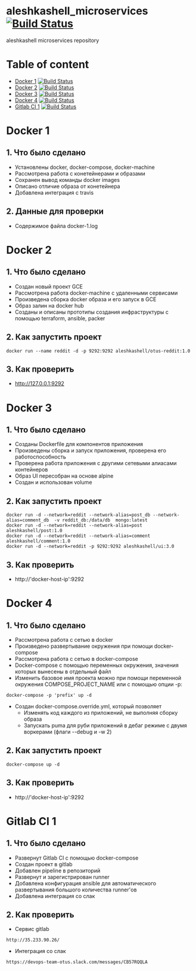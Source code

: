 # aleshkashell_microservices    [![Build Status](https://travis-ci.com/Otus-DevOps-2018-05/aleshkashell_microservices.svg?branch=master)](https://travis-ci.com/Otus-DevOps-2018-05/aleshkashell_microservices)
aleshkashell microservices repository

# Table of content
- [Docker 1](#docker-1) [![Build Status](https://travis-ci.com/Otus-DevOps-2018-05/aleshkashell_microservices.svg?branch=docker-1)](https://travis-ci.com/Otus-DevOps-2018-05/aleshkashell_microservices)
- [Docker 2](#docker-2) [![Build Status](https://travis-ci.com/Otus-DevOps-2018-05/aleshkashell_microservices.svg?branch=docker-2)](https://travis-ci.com/Otus-DevOps-2018-05/aleshkashell_microservices)
- [Docker 3](#docker-3) [![Build Status](https://travis-ci.com/Otus-DevOps-2018-05/aleshkashell_microservices.svg?branch=docker-3)](https://travis-ci.com/Otus-DevOps-2018-05/aleshkashell_microservices)
- [Docker 4](#docker-4) [![Build Status](https://travis-ci.com/Otus-DevOps-2018-05/aleshkashell_microservices.svg?branch=docker-4)](https://travis-ci.com/Otus-DevOps-2018-05/aleshkashell_microservices)
- [Gitlab CI 1](#gitlab-ci-1) [![Build Status](https://travis-ci.com/Otus-DevOps-2018-05/aleshkashell_microservices.svg?branch=#gitlab-ci-1)](https://travis-ci.com/Otus-DevOps-2018-05/aleshkashell_microservices)

# Docker 1

## 1. Что было сделано
- Установлены docker, docker-compose, docker-machine
- Рассмотрена работа с конетейнерами и образами
- Сохранен вывод команды docker images
- Описано отличие образа от конетейнера
- Добавлена интеграция с travis

## 2. Данные для проверки
- Содержимое файла docker-1.log

# Docker 2

## 1. Что было сделано
- Создан новый проект GCE
- Рассмотрена работа docker-machine с удаленными сервисами
- Произведена сборка docker образа и его запуск в GCE
- Образ залин на docker hub
- Созданы и описаны прототипы создания инфраструктуры с помощью terraform, ansible, packer

## 2. Как запустить проект
```
docker run --name reddit -d -p 9292:9292 aleshkashell/otus-reddit:1.0
```

## 3. Как проверить
- http://127.0.0.1:9292

# Docker 3

## 1. Что было сделано
- Созданы Dockerfile для компонентов приложения
- Произведены сборка и запуск приложения, проверена его работоспособность
- Проверена работа приложения с другими сетевыми алиасами контейнеров
- Образ UI пересобран на основе alpine
- Создан и использован volume

## 2. Как запустить проект
```
docker run -d --network=reddit --network-alias=post_db --network-alias=comment_db  -v reddit_db:/data/db  mongo:latest
docker run -d --network=reddit --network-alias=post aleshkashell/post:1.0
docker run -d --network=reddit --network-alias=comment aleshkashell/comment:1.0
docker run -d --network=reddit -p 9292:9292 aleshkashell/ui:3.0
```

## 3. Как проверить
- http://'docker-host-ip':9292

# Docker 4

## 1. Что было сделано
- Рассмотрена работа с сетью в docker
- Произведено развертывание окружения при помощи docker-compose
- Рассмотрена работа с сетью в docker-compose
- Docker-compose с помощью переменных окружения, значения которых вынесены в отдельный файл
- Изменить базовое имя проекта можно при помощи переменной окружения COMPOSE_PROJECT_NAME или с помощью опции -p:
```
docker-compose -p 'prefix' up -d
```
- Создан docker-compose.override.yml, который позволяет
    - Изменять код каждого из приложений, не выполняя сборку образа
    - Запускать puma для руби приложений в дебаг режиме с двумя воркерами (флаги --debug и -w 2)

## 2. Как запустить проект
```
docker-compose up -d
```

## 3. Как проверить
- http://'docker-host-ip':9292

# Gitlab CI 1

## 1. Что было сделано
- Развернут Gitlab CI с помощью docker-compose
- Создан проект в gitlab
- Добавлен pipeline в репозиторий
- Развернут и зарегистрирован runner
- Добавлена конфигурация ansible для автоматического развертывания большого количества runner'ов
- Добавлена интеграция со слак

## 2. Как проверить
- Сервис gitlab
```
http://35.233.90.26/
```
- Интеграция со слак
```
https://devops-team-otus.slack.com/messages/CB57RQQLA
```

